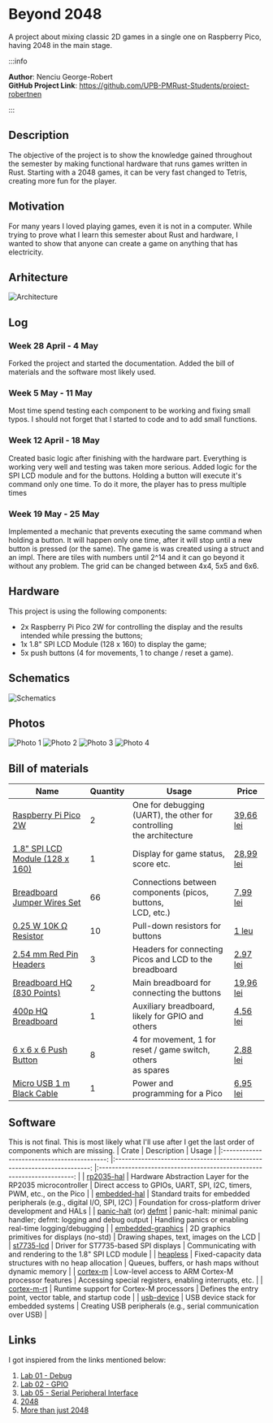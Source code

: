 # Beyond 2048
A project about mixing classic 2D games in a single one on Raspberry Pico, having 2048 in the main stage.

:::info

**Author**: Nenciu George-Robert \
**GitHub Project Link**: https://github.com/UPB-PMRust-Students/proiect-robertnen

:::
## Description
The objective of the project is to show the knowledge gained throughout the semester by making functional hardware that runs games written in Rust. Starting with a 2048 games, it can be very
fast changed to Tetris, creating more fun for the player.

## Motivation
For many years I loved playing games, even it is not in a computer. While trying to prove what I
learn this semester about Rust and hardware, I wanted to show that anyone can create a game on
anything that has electricity.

## Arhitecture
![Architecture](./architecture.svg)

## Log

### Week 28 April - 4 May
Forked the project and started the documentation. Added the bill of materials and the software most likely used.

### Week 5 May - 11 May
Most time spend testing each component to be working and fixing small typos. I should not forget that I started to code and to add small functions.

### Week 12 April - 18 May
Created basic logic after finishing with the hardware part. Everything is working very well and testing was taken more serious. Added logic for the SPI LCD module and for the buttons. Holding a button will execute it's command only one time. To do it more, the player has to press multiple times

### Week 19 May - 25 May
Implemented a mechanic that prevents executing the same command when holding a button. It will happen only one time, after it will stop until a new button is pressed (or the same). The game is was created using
a struct and an impl. There are tiles with numbers until 2^14 and it can go beyond it without any problem. The grid can be changed between 4x4, 5x5 and 6x6.


## Hardware

This project is using the following components:
- 2x Raspberry Pi Pico 2W for controlling the display and the results intended while pressing the buttons;
- 1x 1.8" SPI LCD Module (128 x 160) to display the game;
- 5x push buttons (4 for movements, 1 to change / reset a game).

## Schematics
![Schematics](./beyond_2048.svg)

## Photos
![Photo 1](./1.webp)
![Photo 2](./2.webp)
![Photo 3](./3.webp)
![Photo 4](./4.webp)

## Bill of materials
| Name                            	| Quantity 	| Usage                                                                   	| Price     	|
|---------------------------------	|----------	|-------------------------------------------------------------------------	|-----------	|
| [Raspberry Pi Pico 2W](https://datasheets.raspberrypi.com/picow/pico-2-w-datasheet.pdf)          	| 2        	| One for debugging (UART), the other for controlling<br />the architecture 	| [39,66 lei](https://www.optimusdigital.ro/ro/placi-raspberry-pi/13327-raspberry-pi-pico-2-w.html?search_query=Raspberry+Pi+Pico+2W&results=26) 	|
| [1.8" SPI LCD Module (128 x 160)](https://www.openhacks.com/uploadsproductos/tutorial_display_tft.pdf) 	| 1        	| Display for game status, score etc.                                     	| [28,99 lei](https://www.optimusdigital.ro/en/lcds/1311-modul-lcd-spi-de-18-128x160.html) 	|
| [Breadboard Jumper Wires Set](https://www.optimusdigital.ro/en/wires-with-connectors/12-breadboard-jumper-wire-set.html)     	| 66       	| Connections between components (picos, buttons, <br />LCD, etc.)          	| [7,99 lei](https://www.optimusdigital.ro/en/wires-with-connectors/12-breadboard-jumper-wire-set.html)  	|
| [0.25 W 10K Ω Resistor](https://www.optimusdigital.ro/en/resistors/1088-025w-10k-resistor.html?srsltid=AfmBOooY9X9nv76tKLTFI8nP2GXllgvsesQF6wgHzpZGptqivIrFWPnP)           	| 10       	| Pull-down resistors for buttons                                         	| [1 leu](https://www.optimusdigital.ro/en/resistors/1088-025w-10k-resistor.html?search_query=0.25+W+10K+Ω+Resistor&results=5)     	|
| [2.54 mm Red Pin Headers](https://www.pololu.com/product/2665)         	| 3        	| Headers for connecting Picos and LCD to the<br />breadboard               	| [2.97 lei](https://www.optimusdigital.ro/ro/componente-electronice-headere-de-pini/464-header-de-pini-rosu-254-mm-40p.html?search_query=2.54+mm&results=301)  	|
| [Breadboard HQ (830 Points)](https://www.pololu.com/product/352)      	| 2        	| Main breadboard for connecting the buttons                              	| [19,96 lei](https://www.optimusdigital.ro/ro/prototipare-breadboard-uri/8-breadboard-830-points.html) 	|
| [400p HQ Breadboard](https://www.pololu.com/product/4000)              	| 1        	| Auxiliary breadboard, likely for GPIO and others                        	| [4,56 lei](https://www.optimusdigital.ro/en/breadboards/44-400p-hq-breadboard.html)  	|
| [6 x 6 x 6 Push Button](https://www.optimusdigital.ro/en/buttons-and-switches/1119-6x6x6-push-button.html?search_query=Push+Button+&results=85)           	| 8        	| 4 for movement, 1 for reset / game switch, others<br />as spares          	| [2,88 lei](https://www.optimusdigital.ro/en/buttons-and-switches/1119-6x6x6-push-button.html?search_query=Push+Button+&results=85)  	|
| [Micro USB 1 m Black Cable](https://www.optimusdigital.ro/en/usb-cables/497-micro-usb-1-m-black-cable.html?search_query=Micro+USB+1+m+Black+Cable&results=38)       	| 1        	| Power and programming for a Pico                                        	| [6,95 lei](https://www.optimusdigital.ro/en/usb-cables/497-micro-usb-1-m-black-cable.html?search_query=Micro+USB+1+m+Black+Cable&results=38)  	|

## Software
This is not final. This is most likely what I'll use after I get the last order of components which are missing.
|                    Crate                   	|                               Description                              	|                                  Usage                                 	|
|:------------------------------------------:	|:----------------------------------------------------------------------:	|:----------------------------------------------------------------------:	|
| [rp2035-hal](https://crates.io/crates/rp2035-hal)                                 	| Hardware Abstraction Layer for the RP2035 microcontroller              	| Direct access to GPIOs, UART, SPI, I2C, timers, PWM, etc., on the Pico 	|
| [embedded-hal](https://crates.io/crates/embedded-hal)                               	| Standard traits for embedded peripherals (e.g., digital I/O, SPI, I2C) 	| Foundation for cross-platform driver development and HALs              	|
| [panic-halt](https://crates.io/crates/panic-halt) (or) [defmt](https://crates.io/crates/defmt)                      	| panic-halt: minimal panic handler; defmt: logging and debug output     	| Handling panics or enabling real-time logging/debugging                	|
| [embedded-graphics](https://crates.io/crates/embedded-graphics)                          	| 2D graphics primitives for displays (no-std)                           	| Drawing shapes, text, images on the LCD                                	|
| [st7735-lcd](https://crates.io/crates/st7735-lcd) 	| Driver for ST7735-based SPI displays                                   	| Communicating with and rendering to the 1.8" SPI LCD module            	|
| [heapless](https://crates.io/crates/heapless)                                   	| Fixed-capacity data structures with no heap allocation                 	| Queues, buffers, or hash maps without dynamic memory                   	|
| [cortex-m](https://crates.io/crates/cortex-m)                                  	| Low-level access to ARM Cortex-M processor features                    	| Accessing special registers, enabling interrupts, etc.                 	|
| [cortex-m-rt](https://crates.io/crates/cortex-m-rt)                                	| Runtime support for Cortex-M processors                                	| Defines the entry point, vector table, and startup code                	|
| [usb-device](https://crates.io/crates/usb-device)                                 	| USB device stack for embedded systems                                  	| Creating USB peripherals (e.g., serial communication over USB)         	|

## Links
I got inspiered from the links mentioned below:
1. [Lab 01 - Debug](https://pmrust.pages.upb.ro/docs/acs_cc/lab/01)
2. [Lab 02 - GPIO](https://pmrust.pages.upb.ro/docs/acs_cc/lab/02)
3. [Lab 05 - Serial Peripheral Interface](https://pmrust.pages.upb.ro/docs/acs_cc/lab/05)
4. [2048](https://play2048.co/)
5. [More than just 2048](http://rayxiao92.github.io/)
